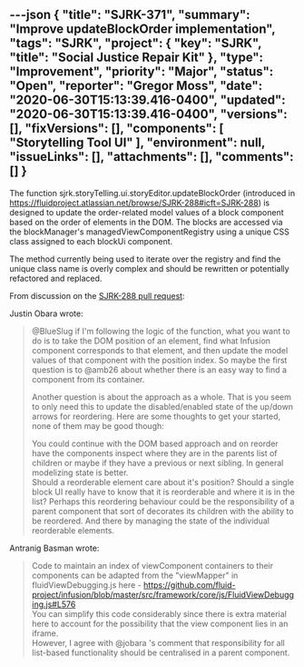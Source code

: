 ---json
{
  "title": "SJRK-371",
  "summary": "Improve updateBlockOrder implementation",
  "tags": "SJRK",
  "project": {
    "key": "SJRK",
    "title": "Social Justice Repair Kit"
  },
  "type": "Improvement",
  "priority": "Major",
  "status": "Open",
  "reporter": "Gregor Moss",
  "date": "2020-06-30T15:13:39.416-0400",
  "updated": "2020-06-30T15:13:39.416-0400",
  "versions": [],
  "fixVersions": [],
  "components": [
    "Storytelling Tool UI"
  ],
  "environment": null,
  "issueLinks": [],
  "attachments": [],
  "comments": []
}
---
The function sjrk.storyTelling.ui.storyEditor.updateBlockOrder (introduced in <https://fluidproject.atlassian.net/browse/SJRK-288#icft=SJRK-288>) is designed to update the order-related model values of a block component based on the order of elements in the DOM. The blocks are accessed via the blockManager's managedViewComponentRegistry using a unique CSS class assigned to each blockUi component.

The method currently being used to iterate over the registry and find the unique class name is overly complex and should be rewritten or potentially refactored and replaced.

From discussion on the [SJRK-288 pull request](https://github.com/fluid-project/sjrk-story-telling/pull/84#pullrequestreview-431020780):

Justin Obara wrote:

> @BlueSlug if I'm following the logic of the function, what you want to do is to take the DOM position of an element, find what Infusion component corresponds to that element, and then update the model values of that component with the position index. So maybe the first question is to @amb26 about whether there is an easy way to find a component from its container.
>
> Another question is about the approach as a whole. That is you seem to only need this to update the disabled/enabled state of the up/down arrows for reordering. Here are some thoughts to get your started, none of them may be good though:
>
> You could continue with the DOM based approach and on reorder have the components inspect where they are in the parents list of children or maybe if they have a previous or next sibling. In general modelizing state is better.\
> Should a reorderable element care about it's position? Should a single block UI really have to know that it is reorderable and where it is in the list? Perhaps this reordering behaviour could be the responsibility of a parent component that sort of decorates its children with the ability to be reordered. And there by managing the state of the individual reorderable elements.

Antranig Basman wrote:

> Code to maintain an index of viewComponent containers to their components can be adapted from the "viewMapper" in fluidViewDebugging.js here - <https://github.com/fluid-project/infusion/blob/master/src/framework/core/js/FluidViewDebugging.js#L576>\
> You can simplify this code considerably since there is extra material here to account for the possibility that the view component lies in an iframe.\
> However, I agree with @jobara 's comment that responsibility for all list-based functionality should be centralised in a parent component.

        